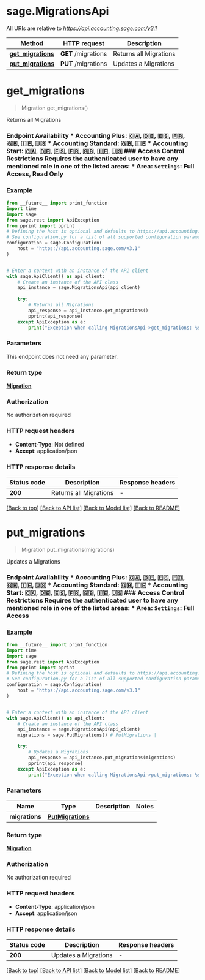 # sage.MigrationsApi

All URIs are relative to *https://api.accounting.sage.com/v3.1*

Method | HTTP request | Description
------------- | ------------- | -------------
[**get_migrations**](MigrationsApi.md#get_migrations) | **GET** /migrations | Returns all Migrations
[**put_migrations**](MigrationsApi.md#put_migrations) | **PUT** /migrations | Updates a Migrations


# **get_migrations**
> Migration get_migrations()

Returns all Migrations

### Endpoint Availability  * Accounting Plus: 🇨🇦, 🇩🇪, 🇪🇸, 🇫🇷, 🇬🇧, 🇮🇪, 🇺🇸 * Accounting Standard: 🇬🇧, 🇮🇪 * Accounting Start: 🇨🇦, 🇩🇪, 🇪🇸, 🇫🇷, 🇬🇧, 🇮🇪, 🇺🇸  ### Access Control Restrictions  Requires the authenticated user to have any mentioned role in one of the listed areas: * Area: `Settings`: Full Access, Read Only

### Example

```python
from __future__ import print_function
import time
import sage
from sage.rest import ApiException
from pprint import pprint
# Defining the host is optional and defaults to https://api.accounting.sage.com/v3.1
# See configuration.py for a list of all supported configuration parameters.
configuration = sage.Configuration(
    host = "https://api.accounting.sage.com/v3.1"
)


# Enter a context with an instance of the API client
with sage.ApiClient() as api_client:
    # Create an instance of the API class
    api_instance = sage.MigrationsApi(api_client)
    
    try:
        # Returns all Migrations
        api_response = api_instance.get_migrations()
        pprint(api_response)
    except ApiException as e:
        print("Exception when calling MigrationsApi->get_migrations: %s\n" % e)
```

### Parameters
This endpoint does not need any parameter.

### Return type

[**Migration**](Migration.md)

### Authorization

No authorization required

### HTTP request headers

 - **Content-Type**: Not defined
 - **Accept**: application/json

### HTTP response details
| Status code | Description | Response headers |
|-------------|-------------|------------------|
**200** | Returns all Migrations |  -  |

[[Back to top]](#) [[Back to API list]](../README.md#documentation-for-api-endpoints) [[Back to Model list]](../README.md#documentation-for-models) [[Back to README]](../README.md)

# **put_migrations**
> Migration put_migrations(migrations)

Updates a Migrations

### Endpoint Availability  * Accounting Plus: 🇨🇦, 🇩🇪, 🇪🇸, 🇫🇷, 🇬🇧, 🇮🇪, 🇺🇸 * Accounting Standard: 🇬🇧, 🇮🇪 * Accounting Start: 🇨🇦, 🇩🇪, 🇪🇸, 🇫🇷, 🇬🇧, 🇮🇪, 🇺🇸  ### Access Control Restrictions  Requires the authenticated user to have any mentioned role in one of the listed areas: * Area: `Settings`: Full Access

### Example

```python
from __future__ import print_function
import time
import sage
from sage.rest import ApiException
from pprint import pprint
# Defining the host is optional and defaults to https://api.accounting.sage.com/v3.1
# See configuration.py for a list of all supported configuration parameters.
configuration = sage.Configuration(
    host = "https://api.accounting.sage.com/v3.1"
)


# Enter a context with an instance of the API client
with sage.ApiClient() as api_client:
    # Create an instance of the API class
    api_instance = sage.MigrationsApi(api_client)
    migrations = sage.PutMigrations() # PutMigrations | 

    try:
        # Updates a Migrations
        api_response = api_instance.put_migrations(migrations)
        pprint(api_response)
    except ApiException as e:
        print("Exception when calling MigrationsApi->put_migrations: %s\n" % e)
```

### Parameters

Name | Type | Description  | Notes
------------- | ------------- | ------------- | -------------
 **migrations** | [**PutMigrations**](PutMigrations.md)|  | 

### Return type

[**Migration**](Migration.md)

### Authorization

No authorization required

### HTTP request headers

 - **Content-Type**: application/json
 - **Accept**: application/json

### HTTP response details
| Status code | Description | Response headers |
|-------------|-------------|------------------|
**200** | Updates a Migrations |  -  |

[[Back to top]](#) [[Back to API list]](../README.md#documentation-for-api-endpoints) [[Back to Model list]](../README.md#documentation-for-models) [[Back to README]](../README.md)

